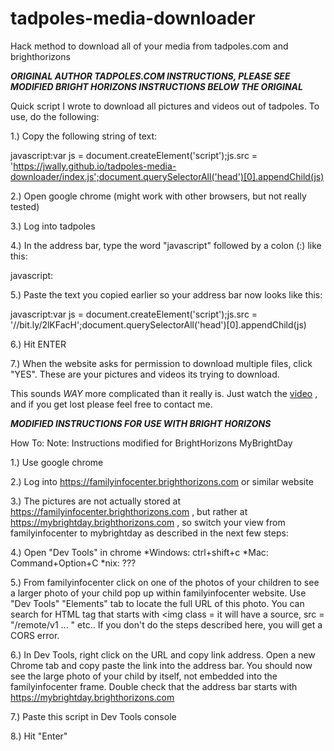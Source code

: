 # tadpoles-media-downloader
Hack method to download all of your media from tadpoles.com and brighthorizons

***ORIGINAL AUTHOR TADPOLES.COM INSTRUCTIONS, PLEASE SEE MODIFIED BRIGHT HORIZONS INSTRUCTIONS BELOW THE ORIGINAL***

Quick script I wrote to download all pictures and videos out of tadpoles. To use, do the following:

1.) Copy the following string of text:

javascript:var js = document.createElement('script');js.src = 'https://jwally.github.io/tadpoles-media-downloader/index.js';document.querySelectorAll('head')[0].appendChild(js)

2.) Open google chrome (might work with other browsers, but not really tested)

3.) Log into tadpoles

4.) In the address bar, type the word "javascript" followed by a colon (:) like this:

javascript:

5.) Paste the text you copied earlier so your address bar now looks like this:

javascript:var js = document.createElement('script');js.src = '//bit.ly/2lKFacH';document.querySelectorAll('head')[0].appendChild(js)

6.) Hit ENTER

7.) When the website asks for permission to download multiple files, click "YES". These are your pictures and videos its trying to download.

This sounds *WAY* more complicated than it really is.
Just watch the [video](https://www.youtube.com/watch?v=c54Zx0Dx_A4)
, and if you get lost please feel free to contact me.

***MODIFIED INSTRUCTIONS FOR USE WITH BRIGHT HORIZONS***

How To: 
Note: Instructions modified for BrightHorizons MyBrightDay
 
1.) Use google chrome

2.) Log into https://familyinfocenter.brighthorizons.com or similar website

3.) The pictures are not actually stored at https://familyinfocenter.brighthorizons.com , but rather
at https://mybrightday.brighthorizons.com , so switch your view from familyinfocenter to mybrightday
as described in the next few steps: 

4.) Open "Dev Tools" in chrome
*Windows: ctrl+shift+c
*Mac: Command+Option+C
*nix: ???

5.) From familyinfocenter click on one of the photos of your children to see a larger photo of your child pop up within familyinfocenter website.
    Use "Dev Tools" "Elements" tab to locate the full URL of this photo. You can search for HTML tag that starts with <img class = 
    it will have a source, src = "/remote/v1 ... " etc..
    If you don't do the steps described here, you will get a CORS error.

6.) In Dev Tools, right click on the URL and copy link address. Open a new Chrome tab and copy paste the link into the address bar. 
    You should now see the large photo of your child by itself, not embedded into the familyinfocenter frame. 
    Double check that the address bar starts with https://mybrightday.brighthorizons.com
 
7.) Paste this script in Dev Tools console

8.) Hit "Enter"
